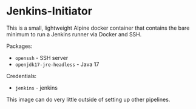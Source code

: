 # Jenkins-Initiator
This is a small, lightweight Alpine docker container that contains the bare minimum to run a Jenkins runner via Docker and SSH.

Packages:
- `openssh` - SSH server
- `openjdk17-jre-headless` - Java 17

Credentials:
- `jenkins` - jenkins

This image can do very little outside of setting up other pipelines.